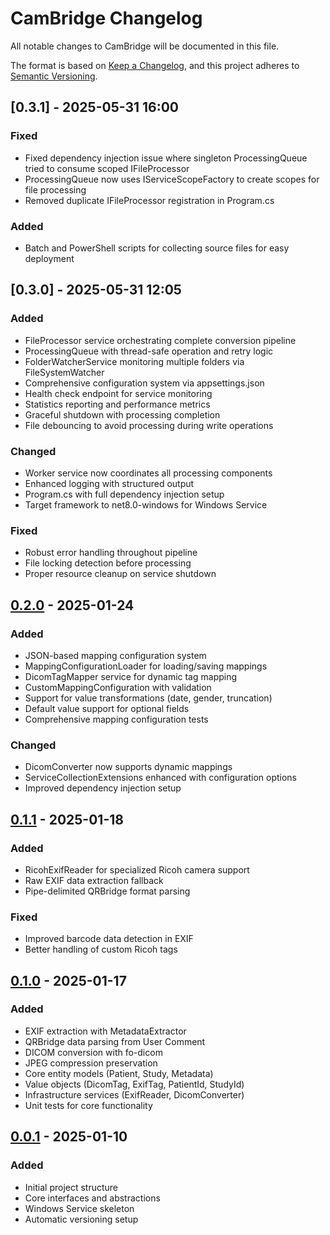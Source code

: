 # CamBridge Changelog

All notable changes to CamBridge will be documented in this file.

The format is based on [Keep a Changelog](https://keepachangelog.com/en/1.0.0/),
and this project adheres to [Semantic Versioning](https://semver.org/spec/v2.0.0.html).

## [0.3.1] - 2025-05-31 16:00
### Fixed

- Fixed dependency injection issue where singleton ProcessingQueue tried to consume scoped IFileProcessor
- ProcessingQueue now uses IServiceScopeFactory to create scopes for file processing
- Removed duplicate IFileProcessor registration in Program.cs

### Added

- Batch and PowerShell scripts for collecting source files for easy deployment

## [0.3.0] - 2025-05-31 12:05
### Added
- FileProcessor service orchestrating complete conversion pipeline
- ProcessingQueue with thread-safe operation and retry logic
- FolderWatcherService monitoring multiple folders via FileSystemWatcher
- Comprehensive configuration system via appsettings.json
- Health check endpoint for service monitoring
- Statistics reporting and performance metrics
- Graceful shutdown with processing completion
- File debouncing to avoid processing during write operations

### Changed
- Worker service now coordinates all processing components
- Enhanced logging with structured output
- Program.cs with full dependency injection setup
- Target framework to net8.0-windows for Windows Service

### Fixed
- Robust error handling throughout pipeline
- File locking detection before processing
- Proper resource cleanup on service shutdown

## [0.2.0] - 2025-01-24
### Added
- JSON-based mapping configuration system
- MappingConfigurationLoader for loading/saving mappings
- DicomTagMapper service for dynamic tag mapping
- CustomMappingConfiguration with validation
- Support for value transformations (date, gender, truncation)
- Default value support for optional fields
- Comprehensive mapping configuration tests

### Changed
- DicomConverter now supports dynamic mappings
- ServiceCollectionExtensions enhanced with configuration options
- Improved dependency injection setup

## [0.1.1] - 2025-01-18
### Added
- RicohExifReader for specialized Ricoh camera support
- Raw EXIF data extraction fallback
- Pipe-delimited QRBridge format parsing
### Fixed
- Improved barcode data detection in EXIF
- Better handling of custom Ricoh tags

## [0.1.0] - 2025-01-17
### Added
- EXIF extraction with MetadataExtractor
- QRBridge data parsing from User Comment
- DICOM conversion with fo-dicom
- JPEG compression preservation
- Core entity models (Patient, Study, Metadata)
- Value objects (DicomTag, ExifTag, PatientId, StudyId)
- Infrastructure services (ExifReader, DicomConverter)
- Unit tests for core functionality

## [0.0.1] - 2025-01-10
### Added
- Initial project structure
- Core interfaces and abstractions
- Windows Service skeleton
- Automatic versioning setup

[0.2.0]: https://github.com/claude/cambridge/compare/v0.1.1...v0.2.0
[0.1.1]: https://github.com/claude/cambridge/compare/v0.1.0...v0.1.1
[0.1.0]: https://github.com/claude/cambridge/compare/v0.0.1...v0.1.0
[0.0.1]: https://github.com/claude/cambridge/releases/tag/v0.0.1
